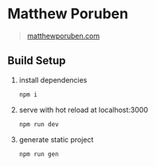 # Matthew Poruben

> [matthewporuben.com](http://www.matthewporuben.com)

## Build Setup

1. install dependencies
    ```bash
    npm i
    ```

2. serve with hot reload at localhost:3000
    ```bash
    npm run dev
    ```

3. generate static project
    ```bash
    npm run gen
    ```

